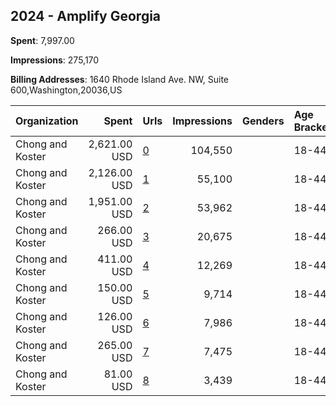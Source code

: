## 2024 - Amplify Georgia 
**Spent**: 7,997.00

**Impressions**: 275,170

**Billing Addresses**: 1640 Rhode Island Ave. NW, Suite 600,Washington,20036,US

|Organization|Spent|Urls|Impressions|Genders|Age Brackets|Country Codes|
|:---|---:|:---|---:|:---|:---|:---|
|Chong and Koster|2,621.00 USD|[0](https://www.snap.com/political-ads/asset/4cacc4203cc6888b90c41477fa758648eb49fa74d8b07d3768649b2ac55edf84?mediaType=mp4)|104,550||18-44|united states|
|Chong and Koster|2,126.00 USD|[1](https://www.snap.com/political-ads/asset/72319e038ce34b1a8d72a54d92de712025db446d88b1a0199a199348a683d57d?mediaType=mp4)|55,100||18-44|united states|
|Chong and Koster|1,951.00 USD|[2](https://www.snap.com/political-ads/asset/5db6016da1ba965c757f30a1cb740bfdb4544ef1984405eb61c11692ffc1a1b6?mediaType=mp4)|53,962||18-44|united states|
|Chong and Koster|266.00 USD|[3](https://www.snap.com/political-ads/asset/65cfbd9c13fa209f3a07c7548c664034dd1b33fa38ff71fc841267b7cf942b1e?mediaType=mp4)|20,675||18-44|united states|
|Chong and Koster|411.00 USD|[4](https://www.snap.com/political-ads/asset/68f26c34b123b43325123034a2ee6de27cecbfe0e6e885139d92b3febf707378?mediaType=mp4)|12,269||18-44|united states|
|Chong and Koster|150.00 USD|[5](https://www.snap.com/political-ads/asset/c1bf106df7f848f3f745d3e0e1d9039776dceab4116fe8fad8471d6adaadb498?mediaType=mp4)|9,714||18-44|united states|
|Chong and Koster|126.00 USD|[6](https://www.snap.com/political-ads/asset/e75ee42990a615a59813b4db0dfd2b584c0b9e05415d54e1e2bdfb5910293268?mediaType=mp4)|7,986||18-44|united states|
|Chong and Koster|265.00 USD|[7](https://www.snap.com/political-ads/asset/92d981a260c90d9c2c5933a387ba1bbb9630810e39516d4efd8ebbc362864106?mediaType=mp4)|7,475||18-44|united states|
|Chong and Koster|81.00 USD|[8](https://www.snap.com/political-ads/asset/00a34f5504c38106c21c6d6566ffd8db4d3596ec87339d38de9f04388080d2e1?mediaType=mp4)|3,439||18-44|united states|
